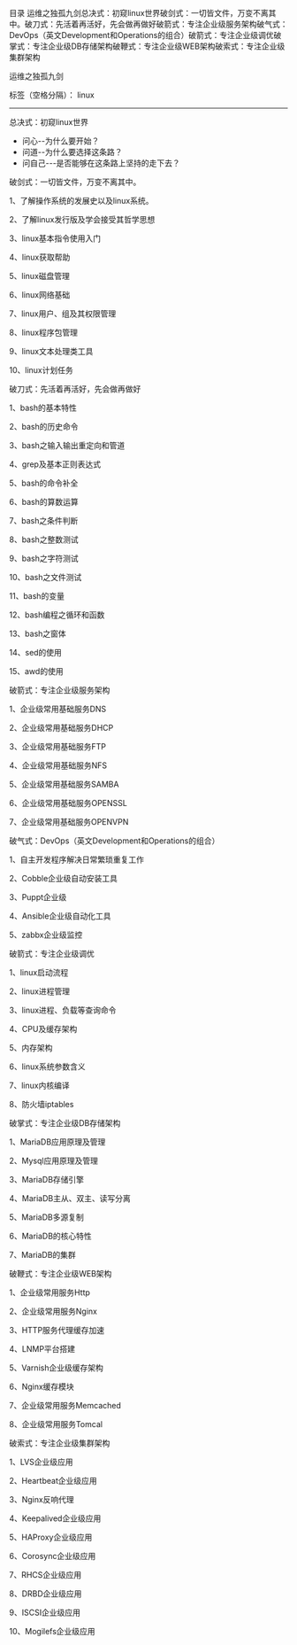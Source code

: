目录 运维之独孤九剑总决式：初窥linux世界破剑式：一切皆文件，万变不离其中。破刀式：先活着再活好，先会做再做好破箭式：专注企业级服务架构破气式：DevOps（英文Development和Operations的组合）破箭式：专注企业级调优破掌式：专注企业级DB存储架构破鞭式：专注企业级WEB架构破索式：专注企业级集群架构

运维之独孤九剑



标签（空格分隔）： linux

---



总决式：初窥linux世界

- 问心--为什么要开始？
- 问道--为什么要选择这条路？
- 问自己---是否能够在这条路上坚持的走下去？

破剑式：一切皆文件，万变不离其中。

1、了解操作系统的发展史以及linux系统。

2、了解linux发行版及学会接受其哲学思想

3、linux基本指令使用入门

4、linux获取帮助

5、linux磁盘管理

6、linux网络基础

7、linux用户、组及其权限管理

8、linux程序包管理

9、linux文本处理类工具

10、linux计划任务



破刀式：先活着再活好，先会做再做好

1、bash的基本特性

2、bash的历史命令

3、bash之输入输出重定向和管道

4、grep及基本正则表达式

5、bash的命令补全

6、bash的算数运算

7、bash之条件判断

8、bash之整数测试

9、bash之字符测试

10、bash之文件测试

11、bash的变量

12、bash编程之循环和函数

13、bash之窗体

14、sed的使用

15、awd的使用

破箭式：专注企业级服务架构

1、企业级常用基础服务DNS

2、企业级常用基础服务DHCP

3、企业级常用基础服务FTP

4、企业级常用基础服务NFS

5、企业级常用基础服务SAMBA

6、企业级常用基础服务OPENSSL

7、企业级常用基础服务OPENVPN

破气式：DevOps（英文Development和Operations的组合）

1、自主开发程序解决日常繁琐重复工作

2、Cobble企业级自动安装工具

3、Puppt企业级

4、Ansible企业级自动化工具

5、zabbx企业级监控



破箭式：专注企业级调优

1、linux启动流程

2、linux进程管理

3、linux进程、负载等查询命令

4、CPU及缓存架构

5、内存架构

6、linux系统参数含义

7、linux内核编译

8、防火墙iptables

破掌式：专注企业级DB存储架构

1、MariaDB应用原理及管理

2、Mysql应用原理及管理

3、MariaDB存储引擎

4、MariaDB主从、双主、读写分离

5、MariaDB多源复制

6、MariaDB的核心特性

7、MariaDB的集群

破鞭式：专注企业级WEB架构

1、企业级常用服务Http

2、企业级常用服务Nginx

3、HTTP服务代理缓存加速

4、LNMP平台搭建

5、Varnish企业级缓存架构

6、Nginx缓存模块

7、企业级常用服务Memcached

8、企业级常用服务Tomcal



破索式：专注企业级集群架构

1、LVS企业级应用

2、Heartbeat企业级应用

3、Nginx反响代理

4、Keepalived企业级应用

5、HAProxy企业级应用

6、Corosync企业级应用

7、RHCS企业级应用

8、DRBD企业级应用

9、ISCSI企业级应用

10、Mogilefs企业级应用




